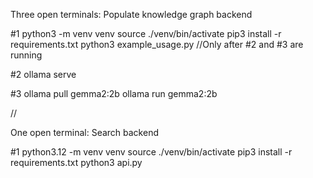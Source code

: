 Three open terminals: Populate knowledge graph backend

#1
python3 -m venv venv
source ./venv/bin/activate
pip3 install -r requirements.txt
python3 example_usage.py //Only after #2 and #3 are running

#2
ollama serve

#3
ollama pull gemma2:2b
ollama run gemma2:2b

//

One open terminal: Search backend

#1
python3.12 -m venv venv
source ./venv/bin/activate
pip3 install -r requirements.txt
python3 api.py
